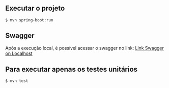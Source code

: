 
## Executar o projeto

```
$ mvn spring-boot:run
```

## Swagger
Após a execução local, é possível acessar o swagger no link:
[Link Swagger on Localhost](https://localhost:8080/swagger-ui/index.html)

## Para executar apenas os testes unitários
```
$ mvn test
```
